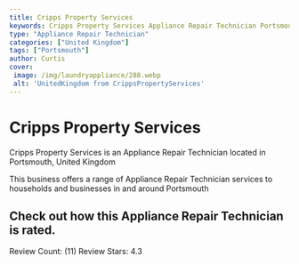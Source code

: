 ```yaml
---
title: Cripps Property Services
keywords: Cripps Property Services Appliance Repair Technician Portsmouth United Kingdom 
type: "Appliance Repair Technician"
categories: ["United Kingdom"]
tags: ["Portsmouth"]
author: Curtis
cover:
 image: /img/laundryappliance/288.webp
 alt: 'UnitedKingdom from CrippsPropertyServices'
---
```


# Cripps Property Services
Cripps Property Services is an Appliance Repair Technician located in Portsmouth, United Kingdom

This business offers a range of Appliance Repair Technician services to households and businesses in and around Portsmouth

## Check out how this Appliance Repair Technician is rated.
Review Count: (11)
Review Stars: 4.3
